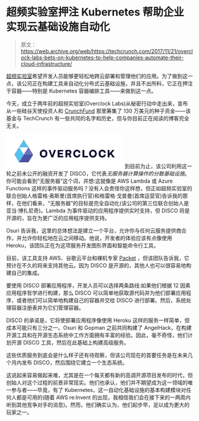# 超频实验室押注 Kubernetes 帮助企业实现云基础设施自动化

> 原文：<https://web.archive.org/web/https://techcrunch.com/2017/11/21/overclock-labs-bets-on-kubernetes-to-help-companies-automate-their-cloud-infrastructure/>

[超频实验室](https://web.archive.org/web/20230328055933/http://www.ovrclk.com/)希望开发人员能够更轻松地跨云部署和管理他们的应用。为了做到这一点，该公司正在构建工具来自动化分布式云基础设施，并且不出所料，它正在押注于容器——特别是 Kubernetes 容器编排工具——来做到这一点。

今天，成立于两年前的超频实验室(Overclock Labs)从秘密行动中走出来，宣布从一些硅谷天使投资人和 [CrunchFund](https://web.archive.org/web/20230328055933/https://cf.vc/) 那里筹集了 130 万美元的种子资金——该基金与 TechCrunch 有一些共同的名字和历史，但与你目前正在阅读的博客完全无关。

[![](img/9cbce7bd1e440928252afadb16aa81f7.png)](https://web.archive.org/web/20230328055933/https://techcrunch.com/wp-content/uploads/2017/11/overclock-logo-full.png) 到目前为止，该公司利用这一轮之前未公开的融资开发了 DISCO，它代表*无服务器计算操作的分散基础设施*。你可能会看到“无服务器”这个词，并想:这就像是 AWS Lambda 或 Azure Functions 这样的事件驱动服务吗？没有人会责怪你这样想，但正如超频实验室的联合创始人格雷格·奥斯里(首席执行官)和格雷格·戈普曼(首席运营官)告诉我的那样，在他们看来，“无服务器”的目标是完全自动化(该公司的第三位联合创始人是亚当·博扎尼奇)。Lambda 为事件驱动的应用程序提供实时支持，但 DISCO 将是开源的，旨在为更广泛的应用程序提供支持。

Osuri 告诉我，这里的总体想法是建立一个平台，允许你与任何云服务提供商合作，并允许你轻松地在云之间移动。他说，开发者的体验应该有点像使用 Heroku，该团队正在为这项服务开发图形界面和智能命令行工具。

目前，该工具支持 AWS、谷歌云平台和裸机专家 [Packet](https://web.archive.org/web/20230328055933/https://www.packet.net/) ，但该团队告诉我，它预计在不久的将来支持其他云。因为 DISCO 是开源的，其他人也可以很容易地构建自己的集成。

要使用 DISCO 部署应用程序，开发人员可以选择两条路线:如果他们根据 12 因素应用程序哲学进行构建，那么 DISCO 可以简单地获取源代码并为他们部署应用程序，或者他们可以简单地构建自己的容器并交给 DISCO 进行部署。然后，系统处理容器注册表并为它们管理容器。

DISCO 的承诺是，它将使部署应用程序像使用 Heroku 这样的服务一样简单，但成本可能只有三分之一。Osuri 和 Gopman 之前共同构建了 AngelHack，在构建开源工具和在开源生态系统中工作方面拥有丰富的经验。因此，毫不奇怪，他们计划开源 DISCO 工具，然后在此基础上构建高级服务。

这些优质服务到底会是什么样子还有待观察，但该公司现在的首要任务是在未来几个月内发布 DISCO，然后围绕它建立一个生态系统。

这说起来容易做起来难，尤其是在一个每天都有新的高调开源项目发布的时代，但创始人对这个过程的前景非常现实。他们也承认，他们并不期望成为这一领域的唯一参与者——毕竟，有了 Kubernetes，这一自动化基础设施的基本构建模块对任何人都是可用的(随着 AWS re:Invent 的出现，我相信我们会在接下来的一两周内听到其他竞争对手的消息)。然而，他们确实认为，他们起步早，足以成为更大的玩家之一。